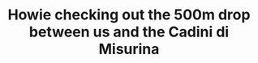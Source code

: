 ---
layout: instagram
title:  "Howie checking out the 500m drop between us and the Cadini di Misurina"
media:
  - url: "instagram/300508463_853580762472520_9199735832294628604_n_18307758319041350.jpg"
    alt: ""
    tagged:
      - handle: "howard_laver"
        x: 26
        y: 90
type: "post"
seo:
  hidden: true
location: Dolomites
postdate: 2022-07-27
---
